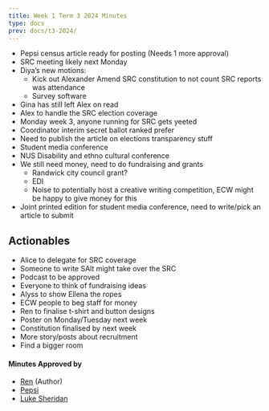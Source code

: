 ```yaml
---
title: Week 1 Term 3 2024 Minutes
type: docs
prev: docs/t3-2024/
---
```

- Pepsi census article ready for posting (Needs 1 more approval)
- SRC meeting likely next Monday
- Diya’s new motions:
  - Kick out Alexander Amend SRC constitution to not count SRC reports was attendance
  - Survey software
- Gina has still left Alex on read
- Alex to handle the SRC election coverage
- Monday week 3, anyone running for SRC gets yeeted
- Coordinator interim secret ballot ranked prefer
- Need to publish the article on elections transparency stuff
- Student media conference
- NUS Disability and ethno cultural conference
- We still need money, need to do fundraising and grants
  - Randwick city council grant?
  - EDI
  - Noise to potentially host a creative writing competition, ECW might be happy to give money for this
- Joint printed edition for student media conference, need to write/pick an article to submit

## Actionables

- Alice to delegate for SRC coverage
- Someone to write SAlt might take over the SRC
- Podcast to be approved
- Everyone to think of fundraising ideas
- Alyss to show Ellena the ropes
- ECW people to beg staff for money
- Ren to finalise t-shirt and button designs
- Poster on Monday/Tuesday next week
- Constitution finalised by next week
- More story/posts about recruitment
- Find a bigger room

#### Minutes Approved by

- [Ren](https://www.noiseatunsw.com/author/ren-woodward/) (Author)
- [Pepsi](https://www.noiseatunsw.com/author/pepsi/)
- [Luke Sheridan](https://www.noiseatunsw.com/author/luke-sheridan/)
